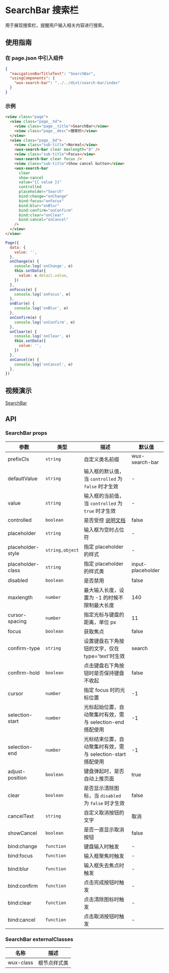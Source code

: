 # SearchBar 搜索栏

用于展现搜索栏，提醒用户输入相关内容进行搜索。

## 使用指南

### 在 page.json 中引入组件

```json
{
  "navigationBarTitleText": "SearchBar",
  "usingComponents": {
    "wux-search-bar": "../../dist/search-bar/index"
  }
}
```

### 示例

```html
<view class="page">
  <view class="page__hd">
    <view class="page__title">SearchBar</view>
    <view class="page__desc">搜索栏</view>
  </view>
  <view class="page__bd">
    <view class="sub-title">Normal</view>
    <wux-search-bar clear maxlength="8" />
    <view class="sub-title">Focus</view>
    <wux-search-bar clear focus />
    <view class="sub-title">Show cancel button</view>
    <wux-search-bar
      clear
      show-cancel
      value="{{ value }}"
      controlled
      placeholder="Search"
      bind:change="onChange"
      bind:focus="onFocus"
      bind:blur="onBlur"
      bind:confirm="onConfirm"
      bind:clear="onClear"
      bind:cancel="onCancel"
    />
  </view>
</view>
```

```js
Page({
  data: {
    value: '',
  },
  onChange(e) {
    console.log('onChange', e)
    this.setData({
      value: e.detail.value,
    })
  },
  onFocus(e) {
    console.log('onFocus', e)
  },
  onBlur(e) {
    console.log('onBlur', e)
  },
  onConfirm(e) {
    console.log('onConfirm', e)
  },
  onClear(e) {
    console.log('onClear', e)
    this.setData({
      value: '',
    })
  },
  onCancel(e) {
    console.log('onCancel', e)
  },
})
```

## 视频演示

[SearchBar](./_media/search-bar.mp4 ':include :type=iframe width=375px height=667px')

## API

### SearchBar props

| 参数              | 类型            | 描述                                                        | 默认值            |
| ----------------- | --------------- | ----------------------------------------------------------- | ----------------- |
| prefixCls         | `string`        | 自定义类名前缀                                              | wux-search-bar    |
| defaultValue      | `string`        | 输入框的默认值，当 `controlled` 为 `false` 时才生效         | -                 |
| value             | `string`        | 输入框的当前值，当 `controlled` 为 `true` 时才生效          | -                 |
| controlled        | `boolean`       | 是否受控 [说明文档](controlled.md)                          | false             |
| placeholder       | `string`        | 输入框为空时占位符                                          | -                 |
| placeholder-style | `string,object` | 指定 placeholder 的样式                                     | -                 |
| placeholder-class | `string`        | 指定 placeholder 的样式类                                   | input-placeholder |
| disabled          | `boolean`       | 是否禁用                                                    | false             |
| maxlength         | `number`        | 最大输入长度，设置为 -1 的时候不限制最大长度                | 140               |
| cursor-spacing    | `number`        | 指定光标与键盘的距离，单位 px                               | 11                |
| focus             | `boolean`       | 获取焦点                                                    | false             |
| confirm-type      | `string`        | 设置键盘右下角按钮的文字，仅在 type='text'时生效            | search            |
| confirm-hold      | `boolean`       | 点击键盘右下角按钮时是否保持键盘不收起                      | false             |
| cursor            | `number`        | 指定 focus 时的光标位置                                     | -1                |
| selection-start   | `number`        | 光标起始位置，自动聚集时有效，需与 selection-end 搭配使用   | -1                |
| selection-end     | `number`        | 光标结束位置，自动聚集时有效，需与 selection-start 搭配使用 | -1                |
| adjust-position   | `boolean`       | 键盘弹起时，是否自动上推页面                                | true              |
| clear             | `boolean`       | 是否显示清除图标，当 `disabled` 为 `false` 时才生效         | false             |
| cancelText        | `string`        | 自定义取消按钮的文字                                        | 取消              |
| showCancel        | `boolean`       | 是否一直显示取消按钮                                        | false             |
| bind:change       | `function`      | 键盘输入时触发                                              | -                 |
| bind:focus        | `function`      | 输入框聚焦时触发                                            | -                 |
| bind:blur         | `function`      | 输入框失去焦点时触发                                        | -                 |
| bind:confirm      | `function`      | 点击完成按钮时触发                                          | -                 |
| bind:clear        | `function`      | 点击清除图标时触发                                          | -                 |
| bind:cancel       | `function`      | 点击取消按钮时触发                                          | -                 |

### SearchBar externalClasses

| 名称      | 描述         |
| --------- | ------------ |
| wux-class | 根节点样式类 |
